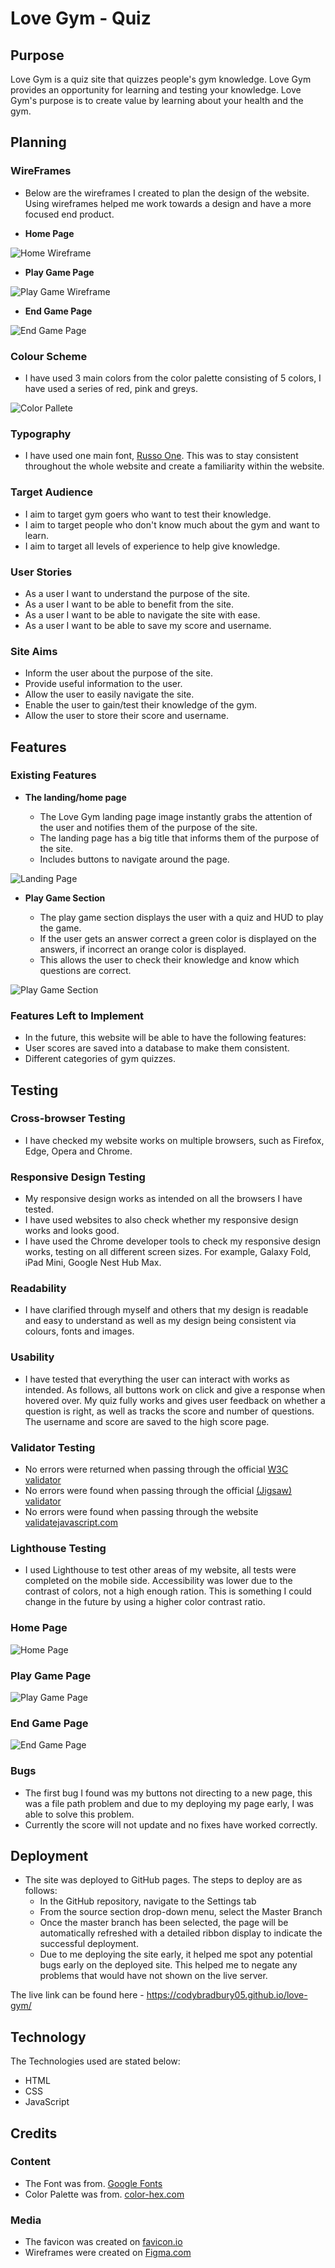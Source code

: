 # Love Gym - Quiz

## Purpose

Love Gym is a quiz site that quizzes people's gym knowledge. Love Gym provides an opportunity for learning and testing your knowledge. Love Gym's purpose is to create value by learning about your health and the gym.

## Planning

### WireFrames

- Below are the wireframes I created to plan the design of the website. Using wireframes helped me work towards a design and have a more focused end product.

- __Home Page__

![Home Wireframe](assets/images/wireframehome.PNG)

- __Play Game Page__
  
![Play Game Wireframe](assets/images/wireframeplaygame.PNG) 

- __End Game Page__
  
![End Game Page](assets/images/wireframeendgame.PNG)

### Colour Scheme

- I have used 3 main colors from the color palette consisting of 5 colors, I have used a series of red, pink and greys.

![Color Pallete](assets/images/lovegymcolorpallete.png)

### Typography

- I have used one main font, [Russo One](https://fonts.google.com/specimen/Russo+One?preview.text=GET%20STRONG&preview.text_type=custom&classification=Display). This was to stay consistent throughout the whole website and create a familiarity within the website.

### Target Audience

- I aim to target gym goers who want to test their knowledge.
- I aim to target people who don't know much about the gym and want to learn.
- I aim to target all levels of experience to help give knowledge.

### User Stories

- As a user I want to understand the purpose of the site.
- As a user I want to be able to benefit from the site.
- As a user I want to be able to navigate the site with ease.
- As a user I want to be able to save my score and username.

### Site Aims

- Inform the user about the purpose of the site.
- Provide useful information to the user.
- Allow the user to easily navigate the site.
- Enable the user to gain/test their knowledge of the gym.
- Allow the user to store their score and username.


## Features

### Existing Features

- __The landing/home page__

  - The Love Gym landing page image instantly grabs the attention of the user and notifies them of the purpose of the site.
  - The landing page has a big title that informs them of the purpose of the site.
  - Includes buttons to navigate around the page.

![Landing Page](assets/images/menu.png)

- __Play Game Section__

  - The play game section displays the user with a quiz and HUD to play the game.
  - If the user gets an answer correct a green color is displayed on the answers, if incorrect an orange color is displayed.
  - This allows the user to check their knowledge and know which questions are correct.


![Play Game Section](assets/images/playgame.png)


### Features Left to Implement

- In the future, this website will be able to have the following features:
- User scores are saved into a database to make them consistent.
- Different categories of gym quizzes.

## Testing

### Cross-browser Testing

- I have checked my website works on multiple browsers, such as Firefox, Edge, Opera and Chrome.

### Responsive Design Testing

- My responsive design works as intended on all the browsers I have tested.
- I have used websites to also check whether my responsive design works and looks good.
- I have used the Chrome developer tools to check my responsive design works, testing on all different screen sizes. For example, Galaxy Fold, iPad Mini, Google Nest Hub Max.

### Readability

- I have clarified through myself and others that my design is readable and easy to understand as well as my design being consistent via colours, fonts and images.

### Usability

- I have tested that everything the user can interact with works as intended. As follows, all buttons work on click and give a response when hovered over. My quiz fully works and gives user feedback on whether a question is right, as well as tracks the score and number of questions. The username and score are saved to the high score page.

### Validator Testing

- No errors were returned when passing through the official [W3C validator](https://validator.w3.org)
- No errors were found when passing through the official [(Jigsaw) validator](https://jigsaw.w3.org/css-validator/validator#css)
- No errors were found when passing through the website [validatejavascript.com](https://validatejavascript.com/)

### Lighthouse Testing

- I used Lighthouse to test other areas of my website, all tests were completed on the mobile side. Accessibility was lower due to the contrast of colors, not a high enough ration. This is something I could change in the future by using a higher color contrast ratio.

### Home Page
![Home Page](assets/images/menu.png)

### Play Game Page
![Play Game Page](assets/images/playgame.png)

### End Game Page
![End Game Page](assets/images/endscreen.png)



### Bugs

- The first bug I found was my buttons not directing to a new page, this was a file path problem and due to my deploying my page early, I was able to solve this problem.
- Currently the score will not update and no fixes have worked correctly.

## Deployment

- The site was deployed to GitHub pages. The steps to deploy are as follows:
  - In the GitHub repository, navigate to the Settings tab
  - From the source section drop-down menu, select the Master Branch
  - Once the master branch has been selected, the page will be automatically refreshed with a detailed ribbon display to indicate the successful deployment.
  - Due to me deploying the site early, it helped me spot any potential bugs early on the deployed site. This helped me to negate any problems that would have not shown on the live server.

The live link can be found here - <https://codybradbury05.github.io/love-gym/>

## Technology

The Technologies used are stated below: 

- HTML
- CSS
- JavaScript

## Credits

### Content
- The Font was from. [Google Fonts](https://fonts.google.com/)
- Color Palette was from. [color-hex.com](https://www.color-hex.com/color-palette/26063)

### Media

- The favicon was created on [favicon.io](https://favicon.io/favicon-generator/)
- Wireframes were created on [Figma.com](www.figma.com)